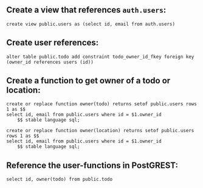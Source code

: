 Create a view that references `auth.users`: 
---

    create view public.users as (select id, email from auth.users)


Create user references: 
---

    alter table public.todo add constraint todo_owner_id_fkey foreign key (owner_id references users (id))


Create a function to get owner of a todo or location:
---
    create or replace function owner(todo) returns setof public.users rows 1 as $$
    select id, email from public.users where id = $1.owner_id
        $$ stable language sql;
    
    create or replace function owner(location) returns setof public.users rows 1 as $$
    select id, email from public.users where id = $1.owner_id
        $$ stable language sql;


Reference the user-functions in PostGREST: 
---

    select id, owner(todo) from public.todo